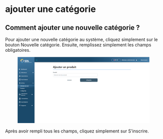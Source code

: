 # ajouter une catégorie

## Comment ajouter une nouvelle catégorie ?&#x20;

Pour ajouter une nouvelle catégorie au système, cliquez simplement sur le bouton Nouvelle catégorie. Ensuite, remplissez simplement les champs obligatoires.

<figure><img src="../../../../.gitbook/assets/prod-new.png" alt=""><figcaption></figcaption></figure>

Après avoir rempli tous les champs, cliquez simplement sur S'inscrire.
